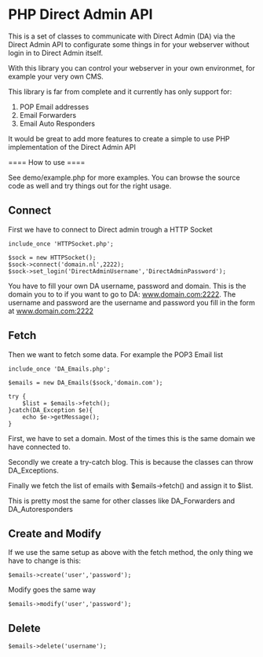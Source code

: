 PHP Direct Admin API
====================

This is a set of classes to communicate with Direct Admin (DA)
via the Direct Admin API to configurate some things in 
for your webserver without login in to Direct Admin itself.

With this library you can control your webserver in your own
environmet, for example  your very own CMS.

This library is far from complete and it currently has only support
for:
1. POP Email addresses
2. Email Forwarders
3. Email Auto Responders

It would be great to add more features to create a simple to use PHP 
implementation of the Direct Admin API

==== How to use ====

See demo/example.php for more examples.
You can browse the source code as well and try things out for the right
usage.

Connect
-------

First we have to connect to Direct admin trough a HTTP Socket

	include_once 'HTTPSocket.php';
	
	$sock = new HTTPSocket();
	$sock->connect('domain.nl',2222);
	$sock->set_login('DirectAdminUsername','DirectAdminPassword');

You have to fill your own DA username, password and domain. This is the 
domain you to to if you want to go to DA: www.domain.com:2222.
The username and password are the username and password you fill in the 
form at www.domain.com:2222

Fetch
-----

Then we want to fetch some data. For example the POP3 Email list

	include_once 'DA_Emails.php';
	
	$emails = new DA_Emails($sock,'domain.com');
	
	try {
		$list = $emails->fetch();
	}catch(DA_Exception $e){
		echo $e->getMessage();
	}

First, we have to set a domain. Most of the times this is the same domain
we have connected to. 

Secondly we create a try-catch blog. This is because the classes can throw 
DA_Exceptions.

Finally we fetch the list of emails with $emails->fetch() and assign it to $list.

This is pretty most the same for other classes like DA_Forwarders and DA_Autoresponders

Create and Modify
-----------------

If we use the same setup as above with the fetch method, the only thing we 
have to change is this:

	$emails->create('user','password');

Modify goes the same way

	$emails->modify('user','password');

Delete
------

	$emails->delete('username');
	

	